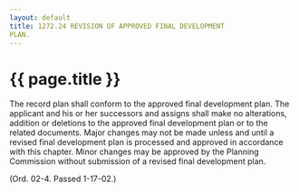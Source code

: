 ```yaml
---
layout: default 
title: 1272.24 REVISION OF APPROVED FINAL DEVELOPMENT
PLAN.
---
```


{{ page.title }}
================

The record plan shall conform to the approved final development plan.
The applicant and his or her successors and assigns shall make no
alterations, addition or deletions to the approved final development
plan or to the related documents. Major changes may not be made unless
and until a revised final development plan is processed and approved in
accordance with this chapter. Minor changes may be approved by the
Planning Commission without submission of a revised final development
plan.

(Ord. 02-4. Passed 1-17-02.)
